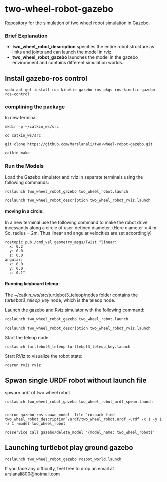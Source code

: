 # two-wheel-robot-gazebo

Repository for the simulation of two wheel robot simulation in Gazebo.

### Brief Explanation

* **two_wheel_robot_description** specifies the entire robot structure as links and joints and can launch the model in rviz.
* **two_wheel_robot_gazebo** launches the model in the gazebo environment and contains different simulation worlds.


## Install gazebo-ros control
```
sudo apt-get install ros-kinetic-gazebo-ros-pkgs ros-kinetic-gazebo-ros-control
```


### complining the package
In new terminal
```
mkdir -p ~/catkin_ws/src

cd catkin_ws/src

git clone https://github.com/Marslanali/two-wheel-robot-gazebo.git

catkin_make
```

### Run the Models
Load the Gazebo simulator and rviz in separate terminals using the following commands:
```
roslaunch two_wheel_robot_gazebo two_wheel_robot.launch

roslaunch two_wheel_robot_description two_wheel_robot_rviz.launch
```

#### moving in a circle:
In a new terminal use the following command to make the robot drive incessantly along a circle of user-defined diameter.
(Here diameter = 4 m. So, radius = 2m. Thus linear and angular velocities are set accordingly)
```
rostopic pub /cmd_vel geometry_msgs/Twist "linear:
  x: 0.2
  y: 0.0
  z: 0.0
angular:
  x: 0.0
  y: 0.0
  z: 0.1"
```

#### Running keyboard teleop:
The ~/catkin_ws/src/turtlebot3_teleop/nodes folder contains the *turtlebot3_teleop_key* node, which is the teleop node.

Launch the gazebo and Rviz simulator with the following command:

```
roslaunch two_wheel_robot_gazebo two_wheel_robot.launch

roslaunch two_wheel_robot_description two_wheel_robot_rviz.launch
```
Start the teleop node:
```
roslaunch turtlebot3_teleop turtlebot3_teleop_key.launch
```

Start RViz to visualize the robot state:
```
rosrun rviz rviz
```


## Spwan single URDF robot without launch file
spwarn urdf of two wheel robot
```
roslaunch two_wheel_robot_gazebo two_wheel_robot_urdf_spwan.launch


rosrun gazebo_ros spawn_model -file `rospack find two_wheel_robot_description`/urdf/two_wheel_robot.urdf -urdf -x 1 -y 1 -z 1 -model two_wheel_robot

rosservice call gazebo/delete_model '{model_name: two_wheel_robot}'
```

## Launching turtlebot play ground gazebo
```
roslaunch two_wheel_robot_gazebo rosbot_world.launch
```

If you face any difficulty, feel free to drop an email at arslanali800@hotmail.com
